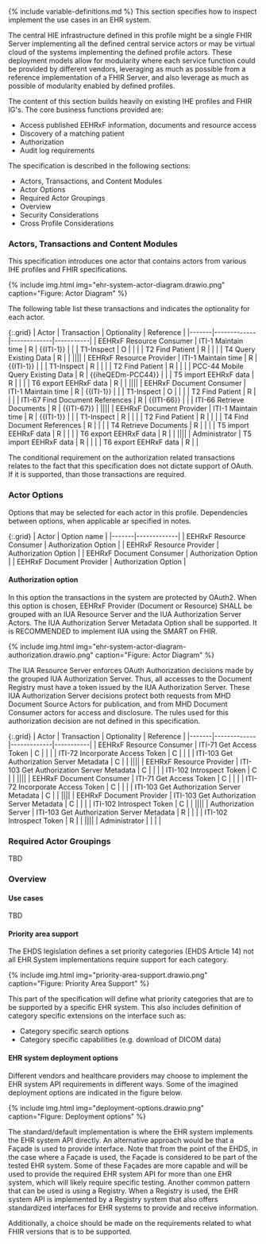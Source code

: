 {% include variable-definitions.md %}
This section specifies how to inspect implement the use cases in an EHR system. 

The central HIE infrastructure defined in this profile might be a single FHIR Server implementing all the defined central service actors or may be virtual cloud of the systems implementing the defined profile actors. These deployment models allow for modularity where each service function could be provided by different vendors, leveraging as much as possible from a reference implementation of a FHIR Server, and also leverage as much as possible of modularity enabled by defined profiles.

The content of this section builds heavily on existing IHE profiles and FHIR IG's. The core business functions provided are:

* Access published EEHRxF information, documents and resource access
* Discovery of a matching patient
* Authorization
* Audit log requirements

The specification is described in the following sections:

* Actors, Transactions, and Content Modules
* Actor Options
* Required Actor Groupings
* Overview
* Security Considerations
* Cross Profile Considerations

### Actors, Transactions and Content Modules

This specification introduces one actor that contains actors from various IHE profiles and FHIR specifications.

{% include img.html img="ehr-system-actor-diagram.drawio.png" caption="Figure: Actor Diagram" %}

The following table list these transactions and indicates the optionality for each actor.

{:.grid}
| Actor | Transaction | Optionality | Reference |
|-------|-------------|-------------|-----------|
| EEHRxF Resource Consumer | ITI-1 Maintain time | R | {{ITI-1}} |
|                          | T1-Inspect | O | |
|                          | T2 Find Patient | R | |
|                          | T4 Query Existing Data | R | |
||||
| EEHRxF Resource Provider | ITI-1 Maintain time | R | {{ITI-1}} |
|                          | T1-Inspect | R | |
|                          | T2 Find Patient | R | |
|                          | PCC-44 Mobile Query Existing Data | R | {{iheQEDm-PCC44}} |
|                          | T5 import EEHRxF data | R | |
|                          | T6 export EEHRxF data | R | |
||||
| EEHRxF Document Consumer | ITI-1 Maintain time | R | {{ITI-1}} |
|                          | T1-Inspect | O | |
|                          | T2 Find Patient | R | |
|                          | ITI-67 Find Document References | R | {{ITI-66}} |
|                          | ITI-66 Retrieve Documents | R | {{ITI-67}} |
||||
| EEHRxF Document Provider | ITI-1 Maintain time | R | {{ITI-1}} |
|                          | T1-Inspect | R | |
|                          | T2 Find Patient | R | |
|                          | T4 Find Document References | R | |
|                          | T4 Retrieve Documents | R | |
|                          | T5 import EEHRxF data | R | |
|                          | T6 export EEHRxF data | R | |
||||
| Administrator            | T5 import EEHRxF data | R | |
|                          | T6 export EEHRxF data | R | |

The conditional requirement on the authorization related transactions relates to the fact that this specification does not dictate support of OAuth. If it is supported, than those transactions are required.

### Actor Options

Options that may be selected for each actor in this profile. Dependencies between options, when applicable ar specified in notes.

{:.grid}
| Actor | Option name |
|-------|-------------|
| EEHRxF Resource Consumer | Authorization Option |
| EEHRxF Resource Provider | Authorization Option |
| EEHRxF Document Consumer | Authorization Option |
| EEHRxF Document Provider | Authorization Option |

#### Authorization option

In this option the transactions in the system are protected by OAuth2. When this option is chosen, EEHRxF Provider (Document or Resource) SHALL be grouped with an IUA Resource Server and the IUA Authorization Server Actors. The IUA Authorization Server Metadata Option shall be supported. It is RECOMMENDED to implement IUA using the SMART on FHIR.

{% include img.html img="ehr-system-actor-diagram-authorization.drawio.png" caption="Figure: Actor Diagram" %}

The IUA Resource Server enforces OAuth Authorization decisions made by the grouped IUA Authorization Server. Thus, all accesses to the Document Registry must have a token issued by the IUA Authorization Server. These IUA Authorization Server decisions protect both requests from MHD Document Source Actors for publication, and from MHD Document Consumer actors for access and disclosure. The rules used for this authorization decision are not defined in this specification.

{:.grid}
| Actor | Transaction | Optionality | Reference |
|-------|-------------|-------------|-----------|
| EEHRxF Resource Consumer | ITI-71 Get Access Token | C | |
|                          | ITI-72 Incorporate Access Token | C | |
|                          | ITI-103 Get Authorization Server Metadata | C | |
||||
| EEHRxF Resource Provider | ITI-103 Get Authorization Server Metadata | C | |
|                          | ITI-102 Introspect Token | C | |
||||
| EEHRxF Document Consumer | ITI-71 Get Access Token | C | |
|                          | ITI-72 Incorporate Access Token | C | |
|                          | ITI-103 Get Authorization Server Metadata | C | |
||||
| EEHRxF Document Provider | ITI-103 Get Authorization Server Metadata | C | |
|                          | ITI-102 Introspect Token | C | |
||||
| Authorization Server     | ITI-103 Get Authorization Server Metadata | R | |
|                          | ITI-102 Introspect Token | R | |
||||
| Administrator            | | | |

### Required Actor Groupings

TBD

### Overview

#### Use cases

TBD

#### Priority area support

The EHDS legislation defines a set priority categories (EHDS Article 14) not all EHR System implementations require support for each category.

{% include img.html img="priority-area-support.drawio.png" caption="Figure: Priority Area Support" %}

This part of the specification will define what priority categories that are to be supported by a specific EHR system. This also includes definition of category specific extensions on the interface such as:

* Category specific search options
* Category specific capabilities (e.g. download of DICOM data)

#### EHR system deployment options

Different vendors and healthcare providers may choose to implement the EHR system API requirements in different ways. Some of the imagined deployment options are indicated in the figure below.

{% include img.html img="deployment-options.drawio.png" caption="Figure: Deployment options" %}

The standard/default implementation is where the EHR system implements the EHR system API directly. An alternative approach would be that a Façade is used to provide interface. Note that from the point of the EHDS, in the case where a Façade is used, the Façade is considered to be part of the tested EHR system. Some of these Façades are more capable and will be used to provide the required EHR system API for more than one EHR system, which will likely require specific testing. Another common pattern that can be used is using a Registry. When a Registry is used, the EHR system API is implemented by a Registry system that also offers standardized interfaces for EHR systems to provide and receive information.

Additionally, a choice should be made on the requirements related to what FHIR versions that is to be supported.


